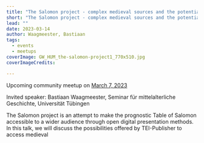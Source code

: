 ```yaml
---
title: "The Salomon project - complex medieval sources and the potential of digital presentation"
short: "The Salomon project - complex medieval sources and the potential of digital presentation"
lead: ""
date: 2023-03-14
author: Waagmeester, Bastiaan
tags:
  - events
  - meetups
coverImage: GW_HUM_the-salomon-project1_770x510.jpg
coverImageCredits:

---
```


Upcoming community meetup on [March 7, 2023](https://www.timeanddate.com/worldclock/fixedtime.html?msg=e-editiones+Community+Event&iso=20230314T17&p1=1425&ah=1)

Invited speaker: Bastiaan Waagmeester, Seminar für mittelalterliche Geschichte, Universität Tübingen

The Salomon project is an attempt to make the prognostic Table of Salomon accessible to a wider audience through open digital presentation methods. In this talk, we will discuss the possibilities offered by TEI-Publisher to access medieval
